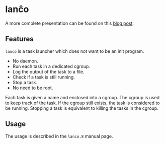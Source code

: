 lanĉo
=====

A more complete presentation can be found on this [blog post][].

[blog post]: http://vincent.bernat.im/en/blog/2013-lanco.html

Features
--------

`lanco` is a task launcher which does not want to be an init program.

 - No daemon.
 - Run each task in a dedicated cgroup.
 - Log the output of the task to a file.
 - Check if a task is still running.
 - Stop a task.
 - No need to be root.

Each task is given a name and enclosed into a cgroup. The cgroup is
used to keep track of the task. If the cgroup still exists, the task
is considered to be running. Stopping a task is equivalent to killing
the tasks in the cgroup.

Usage
-----

The usage is described in the `lanco.8` manual page.
